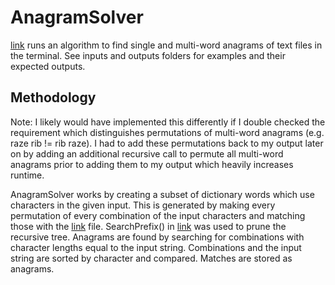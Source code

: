 # AnagramSolver

[link](AnagramSolver.java) runs an algorithm to find single and multi-word anagrams of text files in the terminal. See inputs and outputs folders for examples and their expected outputs.

## Methodology

Note: I likely would have implemented this differently if I double checked the requirement which distinguishes 
permutations of multi-word anagrams (e.g. raze rib != rib raze). I had to add these permutations back
to my output later on by adding an additional recursive call to permute all multi-word anagrams prior to adding
them to my output which heavily increases runtime.

AnagramSolver works by creating a subset of dictionary words which use characters in the given input. This is 
generated by making every permutation of every combination of the input characters and matching those with the
[link](dictionary.txt) file. SearchPrefix() in [link](TrieSTNew.java) was used to prune the recursive tree. 
Anagrams are found by searching for combinations with character lengths equal to the input string. Combinations
and the input string are sorted by character and compared. Matches are stored as anagrams. 
